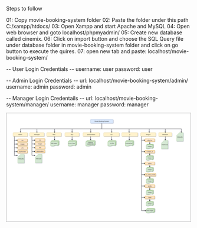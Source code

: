 Steps to follow

01: Copy movie-booking-system folder
02: Paste the folder under this path C:/xampp/htdocs/
03: Open Xampp and start Apache and MySQL
04: Open web browser and goto localhost/phpmyadmin/
05: Create new database called cinemix.
06: Click on import button and choose the SQL Query file under database folder in movie-booking-system folder and click on go button to execute the quires.
07: open new tab and paste: localhost/movie-booking-system/

-- User Login Credentials --
username: user
password: user


-- Admin Login Credentials --
url: localhost/movie-booking-system/admin/
username: admin
password: admin


-- Manager Login Credentails --
url: localhost/movie-booking-system/manager/
username: manager
password: manager

<img src = "https://raw.githubusercontent.com/sachidumaleesha/Movie-Booking-WebApp/main/Version-01/Cinemix%20Folder%20Structure.png">
